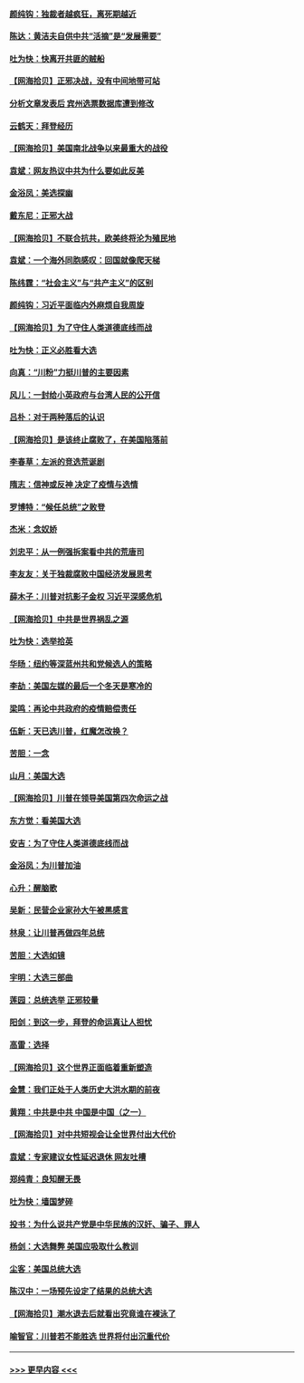 #### [颜纯钩：独裁者越疯狂，离死期越近](../pages/nsc993/n12569055.md?t=11231903) 
#### [陈达：黄洁夫自供中共“活摘”是“发展需要”](../pages/nsc993/n12568541.md?t=11231903) 
#### [吐为快：快离开共匪的贼船](../pages/nsc993/n12568462.md?t=11231903) 
#### [【网海拾贝】正邪决战，没有中间地带可站](../pages/nsc993/n12568439.md?t=11231903) 
#### [分析文章发表后 宾州选票数据库遭到修改](../pages/nsc993/n12568105.md?t=11231903) 
#### [云鹤天：拜登经历](../pages/nsc993/n12567294.md?t=11231903) 
#### [【网海拾贝】美国南北战争以来最重大的战役](../pages/nsc993/n12567247.md?t=11231903) 
#### [袁斌：网友热议中共为什么要如此反美](../pages/nsc993/n12567162.md?t=11231903) 
#### [金浴凤：美选探幽](../pages/nsc993/n12567147.md?t=11231903) 
#### [戴东尼：正邪大战](../pages/nsc993/n12567033.md?t=11231903) 
#### [【网海拾贝】不联合抗共，欧美终将沦为殖民地](../pages/nsc993/n12565068.md?t=11231903) 
#### [袁斌：一个海外同胞感叹：回国就像爬天梯](../pages/nsc993/n12564986.md?t=11231903) 
#### [陈纬霆：“社会主义”与“共产主义”的区别](../pages/nsc993/n12562417.md?t=11231903) 
#### [颜纯钩：习近平面临内外麻烦自我周旋](../pages/nsc993/n12563356.md?t=11231903) 
#### [【网海拾贝】为了守住人类道德底线而战](../pages/nsc993/n12562542.md?t=11231903) 
#### [吐为快：正义必胜看大选](../pages/nsc993/n12561967.md?t=11231903) 
#### [向真：“川粉”力挺川普的主要因素](../pages/nsc993/n12560774.md?t=11231903) 
#### [风儿：一封给小英政府与台湾人民的公开信](../pages/nsc993/n12560581.md?t=11231903) 
#### [吕朴：对于两种落后的认识](../pages/nsc993/n12560492.md?t=11231903) 
#### [【网海拾贝】是该终止腐败了，在美国陷落前](../pages/nsc993/n12559936.md?t=11231903) 
#### [李春草：左派的竞选荒诞剧](../pages/nsc993/n12558380.md?t=11231903) 
#### [隋志：信神或反神 决定了疫情与选情](../pages/nsc993/n12558255.md?t=11231903) 
#### [罗博特：“候任总统”之败登](../pages/nsc993/n12558189.md?t=11231903) 
#### [杰米：念奴娇](../pages/nsc993/n12558174.md?t=11231903) 
#### [刘忠平：从一例强拆案看中共的荒唐司](../pages/nsc993/n12558036.md?t=11231903) 
#### [李友友：关于独裁腐败中国经济发展思考](../pages/nsc993/n12558004.md?t=11231903) 
#### [薛木子：川普对抗影子金权 习近平深感危机](../pages/nsc993/n12557342.md?t=11231903) 
#### [【网海拾贝】中共是世界祸乱之源](../pages/nsc993/n12555353.md?t=11231903) 
#### [吐为快：选举拾英](../pages/nsc993/n12555041.md?t=11231903) 
#### [华旸：纽约等深蓝州共和党候选人的策略](../pages/nsc993/n12554309.md?t=11231903) 
#### [李劼：美国左媒的最后一个冬天是寒冷的](../pages/nsc993/n12552947.md?t=11231903) 
#### [梁鸣：再论中共政府的疫情赔偿责任](../pages/nsc993/n12553012.md?t=11231903) 
#### [伍新：天已选川普，红魔怎改换？](../pages/nsc993/n12552970.md?t=11231903) 
#### [苦胆：一念](../pages/nsc993/n12552957.md?t=11231903) 
#### [山月：美国大选](../pages/nsc993/n12552446.md?t=11231903) 
#### [【网海拾贝】川普在领导美国第四次命运之战](../pages/nsc993/n12551973.md?t=11231903) 
#### [东方觉：看美国大选](../pages/nsc993/n12551647.md?t=11231903) 
#### [安吉：为了守住人类道德底线而战](../pages/nsc993/n12551111.md?t=11231903) 
#### [金浴凤：为川普加油](../pages/nsc993/n12551085.md?t=11231903) 
#### [心升：醒脑歌](../pages/nsc993/n12550984.md?t=11231903) 
#### [吴新：民营企业家孙大午被黑感言](../pages/nsc993/n12550656.md?t=11231903) 
#### [林泉：让川普再做四年总统](../pages/nsc993/n12550640.md?t=11231903) 
#### [苦胆：大选如镜](../pages/nsc993/n12550630.md?t=11231903) 
#### [宇明：大选三部曲](../pages/nsc993/n12550603.md?t=11231903) 
#### [莲园：总统选举 正邪较量](../pages/nsc993/n12550594.md?t=11231903) 
#### [阳剑：到这一步，拜登的命运真让人担忧](../pages/nsc993/n12549093.md?t=11231903) 
#### [高雷：选择](../pages/nsc993/n12549087.md?t=11231903) 
#### [【网海拾贝】这个世界正面临着重新塑造](../pages/nsc993/n12548326.md?t=11231903) 
#### [金慧：我们正处于人类历史大洪水期的前夜](../pages/nsc993/n12547914.md?t=11231903) 
#### [黄翔：中共是中共 中国是中国（之一）](../pages/nsc993/n12547576.md?t=11231903) 
#### [【网海拾贝】对中共短视会让全世界付出大代价](../pages/nsc993/n12546043.md?t=11231903) 
#### [袁斌：专家建议女性延迟退休 网友吐槽](../pages/nsc993/n12545424.md?t=11231903) 
#### [郑纯青：良知醒无畏](../pages/nsc993/n12545394.md?t=11231903) 
#### [吐为快：墙国梦碎](../pages/nsc993/n12545309.md?t=11231903) 
#### [投书：为什么说共产党是中华民族的汉奸、骗子、罪人](../pages/nsc993/n12545089.md?t=11231903) 
#### [杨剑：大选舞弊 美国应吸取什么教训](../pages/nsc993/n12543937.md?t=11231903) 
#### [尘客：美国总统大选](../pages/nsc993/n12543828.md?t=11231903) 
#### [陈汉中：一场预先设定了结果的总统大选](../pages/nsc993/n12543564.md?t=11231903) 
#### [【网海拾贝】潮水退去后就看出究竟谁在裸泳了](../pages/nsc993/n12543321.md?t=11231903) 
#### [喻智官：川普若不能胜选 世界将付出沉重代价](../pages/nsc993/n12541352.md?t=11231903) 

----
#### [ >>> 更早内容 <<< ](../indexes/nsc993-earlier.md)
